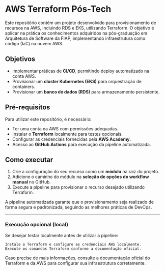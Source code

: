# AWS Terraform Pós-Tech

Este repositório contém um projeto desenvolvido para provisionamento de recursos na AWS, incluindo RDS e EKS, utilizando Terraform. O objetivo é aplicar na prática os conhecimentos adquiridos na pós-graduação em Arquitetura de Software da FIAP, implementando infraestrutura como código (IaC) na nuvem AWS.

## **Objetivos**
- Implementar práticas de **CI/CD**, permitindo deploy automatizado na conta AWS.
- Provisionar um **cluster Kubernetes (EKS)** para orquestração de containers.
- Provisionar um **banco de dados (RDS)** para armazenamento persistente.

## **Pré-requisitos**
Para utilizar este repositório, é necessário:
- Ter uma conta na AWS com permissões adequadas.
- Instalar o **Terraform** localmente para testes opcionais.
- Configurar as credenciais fornecidas pela **AWS Academy**.
- Acesso ao **GitHub Actions** para execução da pipeline automatizada.

## **Como executar**
1. Crie a configuração do seu recurso como um **módulo** na raiz do projeto.
2. Adicione o caminho do módulo na **seleção de opções do workflow manual** no GitHub.
3. Execute a pipeline para provisionar o recurso desejado utilizando Terraform.

A pipeline automatizada garante que o provisionamento seja realizado de forma segura e padronizada, seguindo as melhores práticas de DevOps.

---

### **Execução opcional (local)**
Se desejar testar localmente antes de utilizar a pipeline:
```
Instale o Terraform e configure as credenciais AWS localmente.
Execute os comandos Terraform conforme a documentação oficial.
```

Caso precise de mais informações, consulte a documentação oficial do Terraform e da AWS para configurar sua infraestrutura corretamente.

